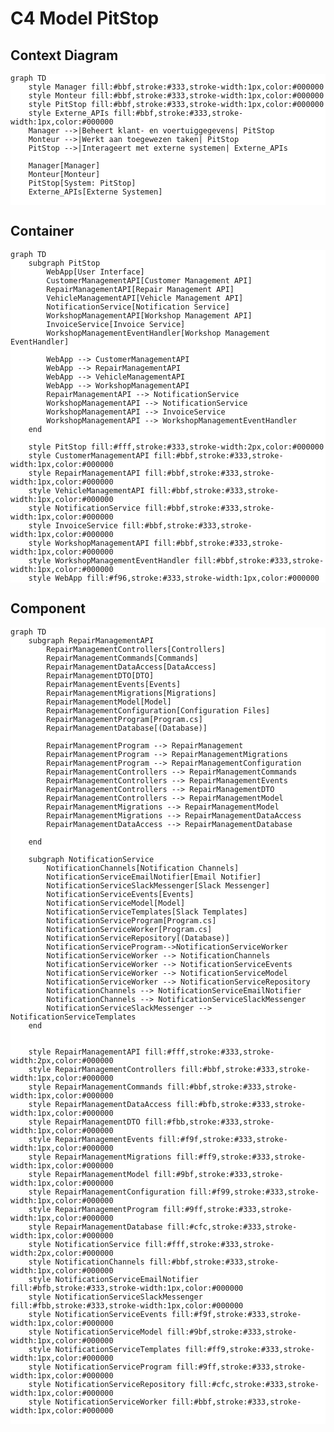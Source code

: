 <style>
    .mermaid {
        background-color: white;
    }
</style>

# C4 Model PitStop

## Context Diagram

```mermaid
graph TD
    style Manager fill:#bbf,stroke:#333,stroke-width:1px,color:#000000
    style Monteur fill:#bbf,stroke:#333,stroke-width:1px,color:#000000
    style PitStop fill:#bbf,stroke:#333,stroke-width:1px,color:#000000
    style Externe_APIs fill:#bbf,stroke:#333,stroke-width:1px,color:#000000
    Manager -->|Beheert klant- en voertuiggegevens| PitStop
    Monteur -->|Werkt aan toegewezen taken| PitStop
    PitStop -->|Interageert met externe systemen| Externe_APIs

    Manager[Manager]
    Monteur[Monteur]
    PitStop[System: PitStop]
    Externe_APIs[Externe Systemen]
    
```
## Container

```mermaid
graph TD
    subgraph PitStop
        WebApp[User Interface]
        CustomerManagementAPI[Customer Management API]
        RepairManagementAPI[Repair Management API]
        VehicleManagementAPI[Vehicle Management API]
        NotificationService[Notification Service]
        WorkshopManagementAPI[Workshop Management API]
        InvoiceService[Invoice Service]
        WorkshopManagementEventHandler[Workshop Management EventHandler]

        WebApp --> CustomerManagementAPI
        WebApp --> RepairManagementAPI
        WebApp --> VehicleManagementAPI
        WebApp --> WorkshopManagementAPI
        RepairManagementAPI --> NotificationService
        WorkshopManagementAPI --> NotificationService
        WorkshopManagementAPI --> InvoiceService
        WorkshopManagementAPI --> WorkshopManagementEventHandler
    end

    style PitStop fill:#fff,stroke:#333,stroke-width:2px,color:#000000
    style CustomerManagementAPI fill:#bbf,stroke:#333,stroke-width:1px,color:#000000
    style RepairManagementAPI fill:#bbf,stroke:#333,stroke-width:1px,color:#000000
    style VehicleManagementAPI fill:#bbf,stroke:#333,stroke-width:1px,color:#000000
    style NotificationService fill:#bbf,stroke:#333,stroke-width:1px,color:#000000
    style InvoiceService fill:#bbf,stroke:#333,stroke-width:1px,color:#000000
    style WorkshopManagementAPI fill:#bbf,stroke:#333,stroke-width:1px,color:#000000
    style WorkshopManagementEventHandler fill:#bbf,stroke:#333,stroke-width:1px,color:#000000
    style WebApp fill:#f96,stroke:#333,stroke-width:1px,color:#000000
```

## Component

```mermaid
graph TD
    subgraph RepairManagementAPI
        RepairManagementControllers[Controllers]
        RepairManagementCommands[Commands]
        RepairManagementDataAccess[DataAccess]
        RepairManagementDTO[DTO]
        RepairManagementEvents[Events]
        RepairManagementMigrations[Migrations]
        RepairManagementModel[Model]
        RepairManagementConfiguration[Configuration Files]
        RepairManagementProgram[Program.cs]
        RepairManagementDatabase[(Database)]

        RepairManagementProgram --> RepairManagement
        RepairManagementProgram --> RepairManagementMigrations
        RepairManagementProgram --> RepairManagementConfiguration
        RepairManagementControllers --> RepairManagementCommands
        RepairManagementControllers --> RepairManagementEvents
        RepairManagementControllers --> RepairManagementDTO
        RepairManagementControllers --> RepairManagementModel
        RepairManagementMigrations --> RepairManagementModel
        RepairManagementMigrations --> RepairManagementDataAccess
        RepairManagementDataAccess --> RepairManagementDatabase

    end

    subgraph NotificationService
        NotificationChannels[Notification Channels]
        NotificationServiceEmailNotifier[Email Notifier]
        NotificationServiceSlackMessenger[Slack Messenger]
        NotificationServiceEvents[Events]
        NotificationServiceModel[Model]
        NotificationServiceTemplates[Slack Templates]
        NotificationServiceProgram[Program.cs]
        NotificationServiceWorker[Program.cs]
        NotificationServiceRepository[(Database)]
        NotificationServiceProgram-->NotificationServiceWorker
        NotificationServiceWorker --> NotificationChannels
        NotificationServiceWorker --> NotificationServiceEvents
        NotificationServiceWorker --> NotificationServiceModel
        NotificationServiceWorker --> NotificationServiceRepository
        NotificationChannels --> NotificationServiceEmailNotifier
        NotificationChannels --> NotificationServiceSlackMessenger
        NotificationServiceSlackMessenger --> NotificationServiceTemplates
    end


    style RepairManagementAPI fill:#fff,stroke:#333,stroke-width:2px,color:#000000
    style RepairManagementControllers fill:#bbf,stroke:#333,stroke-width:1px,color:#000000
    style RepairManagementCommands fill:#bbf,stroke:#333,stroke-width:1px,color:#000000
    style RepairManagementDataAccess fill:#bfb,stroke:#333,stroke-width:1px,color:#000000
    style RepairManagementDTO fill:#fbb,stroke:#333,stroke-width:1px,color:#000000
    style RepairManagementEvents fill:#f9f,stroke:#333,stroke-width:1px,color:#000000
    style RepairManagementMigrations fill:#ff9,stroke:#333,stroke-width:1px,color:#000000
    style RepairManagementModel fill:#9bf,stroke:#333,stroke-width:1px,color:#000000
    style RepairManagementConfiguration fill:#f99,stroke:#333,stroke-width:1px,color:#000000
    style RepairManagementProgram fill:#9ff,stroke:#333,stroke-width:1px,color:#000000
    style RepairManagementDatabase fill:#cfc,stroke:#333,stroke-width:1px,color:#000000
    style NotificationService fill:#fff,stroke:#333,stroke-width:2px,color:#000000
    style NotificationChannels fill:#bbf,stroke:#333,stroke-width:1px,color:#000000
    style NotificationServiceEmailNotifier fill:#bfb,stroke:#333,stroke-width:1px,color:#000000
    style NotificationServiceSlackMessenger fill:#fbb,stroke:#333,stroke-width:1px,color:#000000
    style NotificationServiceEvents fill:#f9f,stroke:#333,stroke-width:1px,color:#000000
    style NotificationServiceModel fill:#9bf,stroke:#333,stroke-width:1px,color:#000000
    style NotificationServiceTemplates fill:#ff9,stroke:#333,stroke-width:1px,color:#000000
    style NotificationServiceProgram fill:#9ff,stroke:#333,stroke-width:1px,color:#000000
    style NotificationServiceRepository fill:#cfc,stroke:#333,stroke-width:1px,color:#000000
    style NotificationServiceWorker fill:#bbf,stroke:#333,stroke-width:1px,color:#000000
    
```

[//]: # (## Code)

[//]: # ()
[//]: # (```mermaid)

[//]: # (graph TD)

[//]: # (    subgraph RepairManagementAPI)

[//]: # (        RepairController[RepairController.cs] --> HandleRepairRequest[HandleRepairRequest])

[//]: # (        RepairRepository[RepairRepository.cs] --> SaveRepairOrder[SaveRepairOrder])

[//]: # (        EventPublisher[EventPublisher.cs] --> PublishRepairEvent[PublishRepairEvent])

[//]: # (    end)

[//]: # ()
[//]: # (    subgraph CustomerManagementAPI)

[//]: # (        CustomerRepository[CustomerRepository.cs] --> GetCustomerById[GetCustomerById])

[//]: # (        CustomerRepository --> AddCustomer[AddCustomer])

[//]: # (    end)

[//]: # ()
[//]: # (    subgraph Notification_Service)

[//]: # (        NotificationSender[NotificationSender.java])

[//]: # (    end)

[//]: # ()
[//]: # ()
[//]: # (    style RepairManagementAPI fill:#ccf,stroke:#333,stroke-width:2px)

[//]: # (    style CustomerManagementAPI fill:#ccf,stroke:#333,stroke-width:2px)

[//]: # (    style Notification_Service fill:#ccf,stroke:#333,stroke-width:2px)

[//]: # (```)